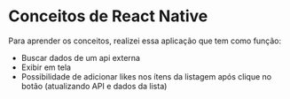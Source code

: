 # Conceitos de React Native

Para aprender os conceitos, realizei essa aplicação que tem como função:
- Buscar dados de um api externa
- Exibir em tela
- Possibilidade de adicionar likes nos ítens da listagem após clique no botão (atualizando API e dados da lista)
